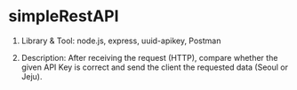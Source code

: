 # simpleRestAPI

1. Library & Tool: node.js, express, uuid-apikey, Postman

2. Description: After receiving the request (HTTP), compare whether the given API Key is correct and send the client the requested data (Seoul or Jeju).
